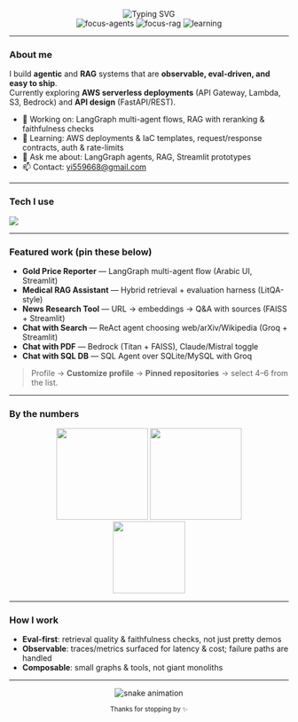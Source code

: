 <!-- Hero -->
<div align="center">
  <!-- Typing headline -->
  <img src="https://readme-typing-svg.demolab.com?font=Inter&weight=600&size=28&duration=2800&pause=700&center=true&vCenter=true&width=700&lines=Hi%2C+I'm+Youssef+Ismail;LangGraph+multi-agent+systems;RAG+with+retrieval+%2B+reranking+%2B+evaluation;Building+practical+AI+apps;+Learning+AWS+deployments+%26+APIs" alt="Typing SVG" />
  <br/>

  <!-- Focus badges -->
  <img alt="focus-agents" src="https://img.shields.io/badge/Focus-LangGraph%20Agents-2b6cb0?style=flat&labelColor=0f172a">
  <img alt="focus-rag" src="https://img.shields.io/badge/Focus-RAG%20Pipelines-0ea5e9?style=flat&labelColor=0f172a">
  <img alt="learning" src="https://img.shields.io/badge/Learning-AWS%20%26%20APIs-22c55e?style=flat&labelColor=0f172a">
</div>

---

### About me
I build **agentic** and **RAG** systems that are **observable, eval-driven, and easy to ship**.  
Currently exploring **AWS serverless deployments** (API Gateway, Lambda, S3, Bedrock) and **API design** (FastAPI/REST).

- 🔭 Working on: LangGraph multi-agent flows, RAG with reranking & faithfulness checks  
- 🌱 Learning: AWS deployments & IaC templates, request/response contracts, auth & rate-limits  
- 💬 Ask me about: LangGraph agents, RAG, Streamlit prototypes  
- 📫 Contact: <yi559668@gmail.com>

---

### Tech I use
<p>
  <a href="https://skillicons.dev">
    <img src="https://skillicons.dev/icons?i=python,fastapi,aws,docker,linux,git,github,sqlite,mysql,regex,cloudflare,vercel&perline=12" />
  </a>
</p>

---

### Featured work (pin these below)
- **Gold Price Reporter** — LangGraph multi-agent flow (Arabic UI, Streamlit)
- **Medical RAG Assistant** — Hybrid retrieval + evaluation harness (LitQA-style)
- **News Research Tool** — URL → embeddings → Q&A with sources (FAISS + Streamlit)
- **Chat with Search** — ReAct agent choosing web/arXiv/Wikipedia (Groq + Streamlit)
- **Chat with PDF** — Bedrock (Titan + FAISS), Claude/Mistral toggle
- **Chat with SQL DB** — SQL Agent over SQLite/MySQL with Groq

> Profile → **Customize profile** → **Pinned repositories** → select 4–6 from the list.

<!-- Optional: repo cards (uncomment and set repo names)
<div align="center">
  <a href="https://github.com/youssef2323/<repo_slug_1>"><img height="130" src="https://github-readme-stats.vercel.app/api/pin/?username=youssef2323&repo=<repo_slug_1>&theme=transparent&hide_border=true"></a>
  <a href="https://github.com/youssef2323/<repo_slug_2>"><img height="130" src="https://github-readme-stats.vercel.app/api/pin/?username=youssef2323&repo=<repo_slug_2>&theme=transparent&hide_border=true"></a>
</div>
-->

---

### By the numbers
<div align="center">
  <img height="165" src="https://github-readme-stats.vercel.app/api?username=youssef2323&show_icons=true&theme=transparent&hide_title=true&hide_rank=false&hide_border=true" />
  <img height="165" src="https://streak-stats.demolab.com?user=youssef2323&theme=transparent&hide_border=true" />
</div>

<div align="center">
  <img height="130" src="https://github-readme-stats.vercel.app/api/top-langs/?username=youssef2323&layout=compact&theme=transparent&hide_border=true" />
</div>

---

### How I work
- **Eval-first**: retrieval quality & faithfulness checks, not just pretty demos  
- **Observable**: traces/metrics surfaced for latency & cost; failure paths are handled  
- **Composable**: small graphs & tools, not giant monoliths

---

<!-- Contribution snake (optional) -->
<!-- After you set up the workflow below, this image will render automatically -->
<div align="center">
  <img src="https://raw.githubusercontent.com/youssef2323/youssef2323/output/github-contribution-grid-snake.svg" alt="snake animation"/>
</div>

<!-- Footer -->
<p align="center">
  <sub>Thanks for stopping by ✨</sub>
</p>
